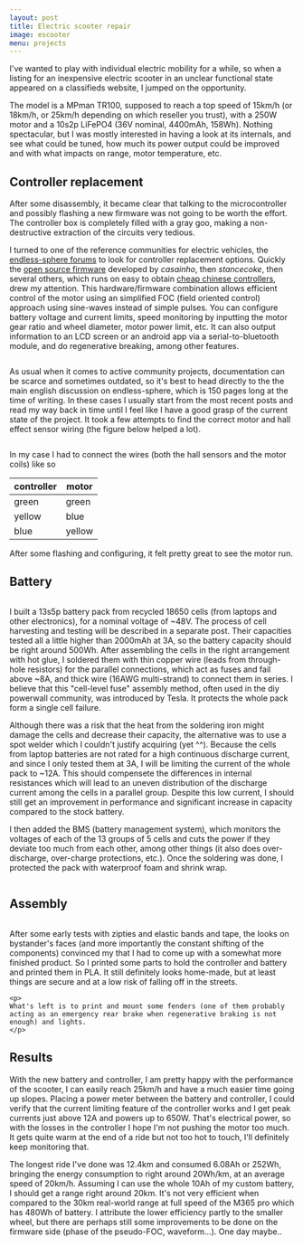```yaml
---
layout: post
title: Electric scooter repair
image: escooter
menu: projects
---
```

<div class="well">
I've wanted to play with individual electric mobility for a while, so when a listing for an inexpensive electric scooter in an unclear functional state appeared on a classifieds website, I jumped on the opportunity. 
</div>

The model is a MPman TR100, supposed to reach a top speed of 15km/h (or 18km/h, or 25km/h depending on which reseller you trust), with a 250W motor and a 10s2p LiFePO4 (36V nominal, 4400mAh, 158Wh). Nothing spectacular, but I was mostly interested in having a look at its internals, and see what could be tuned, how much its power output could be improved and with what impacts on range, motor temperature, etc.

## Controller replacement
After some disassembly, it became clear that talking to the microcontroller and possibly flashing a new firmware was not going to be worth the effort. The controller box is completely filled with a gray goo, making a non-destructive extraction of the circuits very tedious.

I turned to one of the reference communities for electric vehicles, the [endless-sphere forums](https://endless-sphere.com/forums/) to look for controller replacement options. Quickly the [open source firmware](https://endless-sphere.com/forums/viewtopic.php?t=87870) developed by *casainho*, then *stancecoke*, then several others, which runs on easy to obtain [cheap chinese controllers](https://fr.aliexpress.com/item/32998740994.html?spm=a2g0w.12010612.8148356.1.4fc4382fVZQgSQ), drew my attention. This hardware/firmware combination allows efficient control of the motor using an simplified FOC (field oriented control) approach using sine-waves instead of simple pulses. You can configure battery voltage and current limits, speed monitoring by inputting the motor gear ratio and wheel diameter, motor power limit, etc. It can also output information to an LCD screen or an android app via a serial-to-bluetooth module, and do regenerative breaking, among other features.

<div class="row">
	<div class="col-md-8 col-md-offset-2">
		<img src="{{ site.url }}/assets/img//{{ page.image }}/controller.jpg" class="img-responsive img-rounded" alt="">
	</div>
</div>

As usual when it comes to active community projects, documentation can be scarce and sometimes outdated, so it's best to head directly to the the main english discussion on endless-sphere, which is 150 pages long at the time of writing. In these cases I usually start from the most recent posts and read my way back in time until I feel like I have a good grasp of the current state of the project. It took a few attempts to find the correct motor and hall effect sensor wiring (the figure below helped a lot).

<div class="row">
	<div class="col-md-8 col-md-offset-2">
		<p>
			<img src="{{ site.url }}/assets/img/{{ page.image }}/wiring.jpg" class="img-responsive img-rounded" alt="">
		</p>
	</div>
</div>

In my case I had to connect the wires (both the hall sensors and the motor coils) like so

| controller | motor |
| ---------- | ----- |
|   green    | green |
|   yellow   | blue  |
|   blue     | yellow|

After some flashing and configuring, it felt pretty great to see the motor run.

## Battery
<div class="row">
	<div class="col-md-8 col-md-offset-2">
		<p>
			<img src="{{ site.url }}/assets/img/{{ page.image }}/battery.jpg" class="img-responsive img-rounded" alt="">
		</p>
	</div>
</div>

I built a 13s5p battery pack from recycled 18650 cells (from laptops and other electronics), for a nominal voltage of ~48V. The process of cell harvesting and testing will be described in a separate post. Their capacities tested all a little higher than 2000mAh at 3A, so the battery capacity should be right around 500Wh.
After assembling the cells in the right arrangement with hot glue, I soldered them with thin copper wire (leads from through-hole resistors) for the parallel connections, which act as fuses and fail above ~8A, and thick wire (16AWG multi-strand) to connect them in series. I believe that this "cell-level fuse" assembly method, often used in the diy powerwall community, was introduced by Tesla. It protects the whole pack form a single cell failure.

Although there was a risk that the heat from the soldering iron might damage the cells and decrease their capacity, the alternative was to use a spot welder which I couldn't justify acquiring (yet ^^). Because the cells from laptop batteries are not rated for a high continuous discharge current, and since I only tested them at 3A, I will be limiting the current of the whole pack to ~12A. This should compensete the differences in internal resistances which will lead to an uneven distribution of the discharge current among the cells in a parallel group. Despite this low current, I should still get an improvement in performance and significant increase in capacity compared to the stock battery.

I then added the BMS (battery management system), which monitors the voltages of each of the 13 groups of 5 cells and cuts the power if they deviate too much from each other, among other things (it also does over-discharge, over-charge protections, etc.). Once the soldering was done, I protected the pack with waterproof foam and shrink wrap.

<p>
<div class="row">
	<div class="col-md-6">
	     <img src="{{ site.url }}/assets/img//{{ page.image }}/solder.jpg" class="img-responsive img-rounded" alt="">
	</div>
	<div class="col-md-6">
	     <img src="{{ site.url }}/assets/img//{{ page.image }}/shrinkwrap.jpg" class="img-responsive img-rounded" alt="">
	</div>
</div>
</p>

## Assembly
<div class="row">
	<div class="col-md-2">
		<img src="{{ site.url }}/assets/img//{{ page.image }}/mounts.jpg" class="img-responsive img-rounded" alt="">
	</div>
	<div class="col-md-10">
	<p>
	After some early tests with zipties and elastic bands and tape, the looks on bystander's faces (and more importantly the constant shifting of the components) convinced my that I had to come up with a somewhat more finished product. So I printed some parts to hold the controller and battery and printed them in PLA. It still definitely looks home-made, but at least things are secure and at a low risk of falling off in the streets.
	</p>

	<p>
	What's left is to print and mount some fenders (one of them probably acting as an emergency rear brake when regenerative braking is not enough) and lights.
	</p>
</div>
</div>

## Results

With the new battery and controller, I am pretty happy with the performance of the scooter, I can easily reach 25km/h and have a much easier time going up slopes. Placing a power meter between the battery and controller, I could verify that the current limiting feature of the controller works and I get peak currents just above 12A and powers up to 650W. That's electrical power, so with the losses in the controller I hope I'm not pushing the motor too much. It gets quite warm at the end of a ride but not too hot to touch, I'll definitely keep monitoring that.

The longest ride I've done was 12.4km and consumed 6.08Ah or 252Wh, bringing the energy consumption to right around 20Wh/km, at an average speed of 20km/h. Assuming I can use the whole 10Ah of my custom battery, I should get a range right around 20km. It's not very efficient when compared to the 30km real-world range at full speed of the M365 pro which has 480Wh of battery. I attribute the lower efficiency partly to the smaller wheel, but there are perhaps still some improvements to be done on the firmware side (phase of the pseudo-FOC, waveform...). One day maybe..
